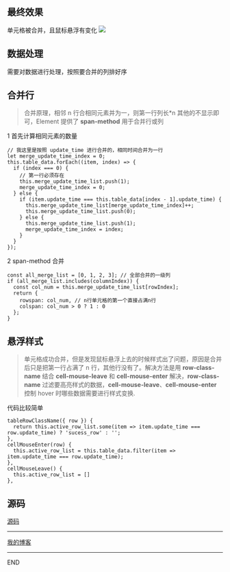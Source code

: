 ## 最终效果

单元格被合并，且鼠标悬浮有变化
![](https://upload-images.jianshu.io/upload_images/10390288-528f96707a111b4c.gif?imageMogr2/auto-orient/strip)

## 数据处理

需要对数据进行处理，按照要合并的列排好序

## 合并行

> 合并原理，相邻 n 行合相同元素并为一，则第一行列长\*n 其他的不显示即可，Element 提供了 **span-method** 用于合并行或列

1 首先计算相同元素的数量

```
// 我这里是按照 update_time 进行合并的，相同时间合并为一行
let merge_update_time_index = 0;
this.table_data.forEach((item, index) => {
  if (index === 0) {
    // 第一行必须存在
    this.merge_update_time_list.push(1);
    merge_update_time_index = 0;
  } else {
    if (item.update_time === this.table_data[index - 1].update_time) {
      this.merge_update_time_list[merge_update_time_index]++;
      this.merge_update_time_list.push(0);
    } else {
      this.merge_update_time_list.push(1);
      merge_update_time_index = index;
    }
  }
});
```

2 span-method 合并

```
const all_merge_list = [0, 1, 2, 3]; // 全部合并的一级列
if (all_merge_list.includes(columnIndex)) {
  const col_num = this.merge_update_time_list[rowIndex];
  return {
    rowspan: col_num, // n行单元格的第一个直接占满n行
    colspan: col_num > 0 ? 1 : 0
  };
}
```

## 悬浮样式

> 单元格成功合并，但是发现鼠标悬浮上去的时候样式出了问题，原因是合并后只是把第一行占满了 n 行，其他行没有了。解决方法是用 **row-class-name** 结合 **cell-mouse-leave** 和 **cell-mouse-enter** 解决，**row-class-name** 过滤要高亮样式的数据，**cell-mouse-leave**、**cell-mouse-enter** 控制 hover 时哪些数据需要进行样式变换.

代码比较简单

```
tableRowClassName({ row }) {
  return this.active_row_list.some(item => item.update_time === row.update_time) ? 'sucess_row' : '';
},
cellMouseEnter(row) {
  this.active_row_list = this.table_data.filter(item => item.update_time === row.update_time);
},
cellMouseLeave() {
  this.active_row_list = []
},
```

## 源码

[源码](https://github.com/zhongzihao1996/my-blog/blob/dev/others/1.%20Element-UI%20%20el-table%E5%A4%9A%E8%A1%8C%E5%90%88%E5%B9%B6%E9%97%AE%E9%A2%98/table.vue)

---

[我的博客](https://github.com/zhongzihao1996/my-blog/tree/master)

---

END

